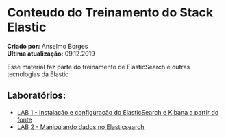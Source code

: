# Conteudo do Treinamento do Stack Elastic
**Criado por:** Anselmo Borges<br>
**Ultima atualização:** 09.12.2019

Esse material faz parte do treinamento de ElasticSearch e outras tecnologias da Elastic

## Laboratórios:
* [LAB 1 - Instalação e configuração do ElasticSearch e Kibana a partir do fonte](https://github.com/AnselmoBorges/treinamento_elastic/blob/master/labs/lab01.md)
* [LAB 2 - Manipulando dados no Elasticsearch](https://github.com/AnselmoBorges/treinamento_elastic/blob/master/labs/lab02.md)
